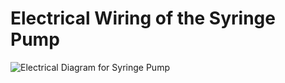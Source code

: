 # Electrical Wiring of the Syringe Pump

![Electrical Diagram for Syringe Pump](/syringe_pump/Assets/wiring.png)

